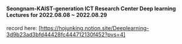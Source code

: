 #### Seongnam-KAIST-generation ICT Research Center Deep learning Lectures for 2022.08.08 ~ 2022.08.29
record here: [https://hojunking.notion.site/Deeplearning-3d9b23ad3bfd44428fc444712130f452?pvs=4]

